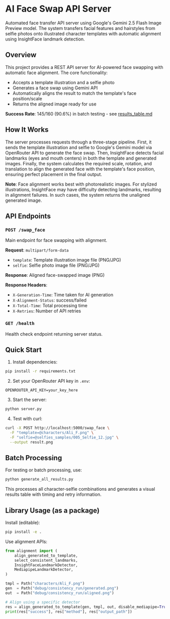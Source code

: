 # AI Face Swap API Server

Automated face transfer API server using Google's Gemini 2.5 Flash Image Preview model. The system transfers facial features and hairstyles from selfie photos onto illustrated character templates with automatic alignment using InsightFace landmark detection.

## Overview

This project provides a REST API server for AI-powered face swapping with automatic face alignment. The core functionality:
- Accepts a template illustration and a selfie photo
- Generates a face swap using Gemini API
- Automatically aligns the result to match the template's face position/scale
- Returns the aligned image ready for use

**Success Rate**: 145/160 (90.6%) in batch testing - see [results_table.md](results_table.md)

## How It Works

The server processes requests through a three-stage pipeline. First, it sends the template illustration and selfie to Google's Gemini model via OpenRouter API to generate the face swap. Then, InsightFace detects facial landmarks (eyes and mouth centers) in both the template and generated images. Finally, the system calculates the required scale, rotation, and translation to align the generated face with the template's face position, ensuring perfect placement in the final output.

**Note**: Face alignment works best with photorealistic images. For stylized illustrations, InsightFace may have difficulty detecting landmarks, resulting in alignment failures. In such cases, the system returns the unaligned generated image.

## API Endpoints

### `POST /swap_face`
Main endpoint for face swapping with alignment.

**Request**: `multipart/form-data`
- `template`: Template illustration image file (PNG/JPG)
- `selfie`: Selfie photo image file (PNG/JPG)

**Response**: Aligned face-swapped image (PNG)

**Response Headers**:
- `X-Generation-Time`: Time taken for AI generation
- `X-Alignment-Status`: success/failed
- `X-Total-Time`: Total processing time
- `X-Retries`: Number of API retries

### `GET /health`
Health check endpoint returning server status.

## Quick Start

1. Install dependencies:
```bash
pip install -r requirements.txt
```

2. Set your OpenRouter API key in `.env`:
```
OPENROUTER_API_KEY=your_key_here
```

3. Start the server:
```bash
python server.py
```

4. Test with curl:
```bash
curl -X POST http://localhost:5000/swap_face \
  -F "template=@characters/Ali_F.png" \
  -F "selfie=@selfies_samples/005_Selfie_12.jpg" \
  --output result.png
```

## Batch Processing

For testing or batch processing, use:
```bash
python generate_all_results.py
```

This processes all character-selfie combinations and generates a visual results table with timing and retry information.

## Library Usage (as a package)

Install (editable):
```bash
pip install -e .
```

Use alignment APIs:
```python
from alignment import (
    align_generated_to_template,
    select_consistent_landmarks,
    InsightFaceLandmarkDetector,
    MediapipeLandmarkDetector,
)

tmpl = Path("characters/Ali_F.png")
gen  = Path("debug/consistency_run/generated.png")
out  = Path("debug/consistency_run/aligned.png")

# Align using a specific detector
res = align_generated_to_template(gen, tmpl, out, disable_mediapipe=True)
print(res["success"], res["method"], res["output_path"]) 
```
